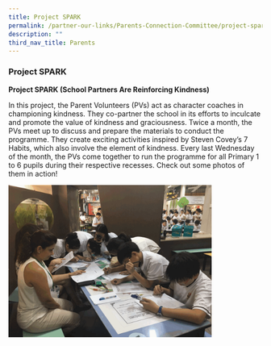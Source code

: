 ```yaml
---
title: Project SPARK
permalink: /partner-our-links/Parents-Connection-Committee/project-spark/
description: ""
third_nav_title: Parents
---
```

### Project SPARK

**Project SPARK (School Partners Are Reinforcing Kindness)**

In this project, the Parent Volunteers (PVs) act as character coaches in championing kindness. They co-partner the school in its efforts to inculcate and promote the value of kindness and graciousness. Twice a month, the PVs meet up to discuss and prepare the materials to conduct the programme. They create exciting activities inspired by Steven Covey’s 7 Habits, which also involve the element of kindness. Every last Wednesday of the month, the PVs come together to run the programme for all Primary 1 to 6 pupils during their respective recesses. Check out some photos of them in action!

<img src="/images/projectSPARK.gif" style="width:80%">
